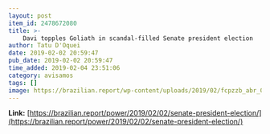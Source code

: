 ```yaml
---
layout: post
item_id: 2478672080
title: >-
    Davi topples Goliath in scandal-filled Senate president election
author: Tatu D'Oquei
date: 2019-02-02 20:59:47
pub_date: 2019-02-02 20:59:47
time_added: 2019-02-04 23:51:06
category: avisamos
tags: []
image: https://brazilian.report/wp-content/uploads/2019/02/fcpzzb_abr_01021911252.jpg
---
```


**Link:** [https://brazilian.report/power/2019/02/02/senate-president-election/](https://brazilian.report/power/2019/02/02/senate-president-election/)

